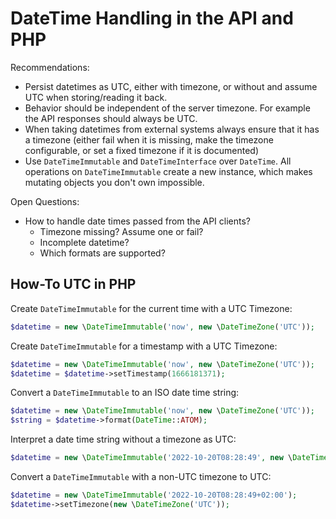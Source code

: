 # DateTime Handling in the API and PHP

Recommendations:

* Persist datetimes as UTC, either with timezone, or without and assume UTC when storing/reading it back.
* Behavior should be independent of the server timezone. For example the API responses should always be UTC.
* When taking datetimes from external systems always ensure that it has a timezone (either fail when it is missing, make the timezone configurable, or set a fixed timezone if it is documented)
* Use `DateTimeImmutable` and `DateTimeInterface` over `DateTime`. All operations on `DateTimeImmutable` create a new instance, which makes mutating objects you don't own impossible.

Open Questions:

* How to handle date times passed from the API clients?
  * Timezone missing? Assume one or fail?
  * Incomplete datetime?
  * Which formats are supported?

## How-To UTC in PHP

Create `DateTimeImmutable` for the current time with a UTC Timezone:

```php
$datetime = new \DateTimeImmutable('now', new \DateTimeZone('UTC'));
```

Create `DateTimeImmutable` for a timestamp with a UTC Timezone:

```php
$datetime = new \DateTimeImmutable('now', new \DateTimeZone('UTC'));
$datetime = $datetime->setTimestamp(1666181371);
```

Convert a `DateTimeImmutable` to an ISO date time string:

```php
$datetime = new \DateTimeImmutable('now', new \DateTimeZone('UTC'));
$string = $datetime->format(DateTime::ATOM);
```

Interpret a date time string without a timezone as UTC:

```php
$datetime = new \DateTimeImmutable('2022-10-20T08:28:49', new \DateTimeZone('UTC'));
```

Convert a `DateTimeImmutable` with a non-UTC timezone to UTC:

```php
$datetime = new \DateTimeImmutable('2022-10-20T08:28:49+02:00');
$datetime->setTimezone(new \DateTimeZone('UTC'));
```
